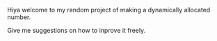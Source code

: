 Hiya welcome to my random project of making a dynamically allocated number.

Give me suggestions on how to inprove it freely.
